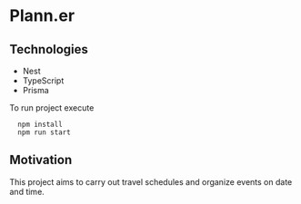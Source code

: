 # Plann.er

## Technologies
 - Nest 
 - TypeScript
 - Prisma


To run project execute 
```
  npm install
  npm run start
```

## Motivation

This project aims to carry out travel schedules and organize events on date and time.